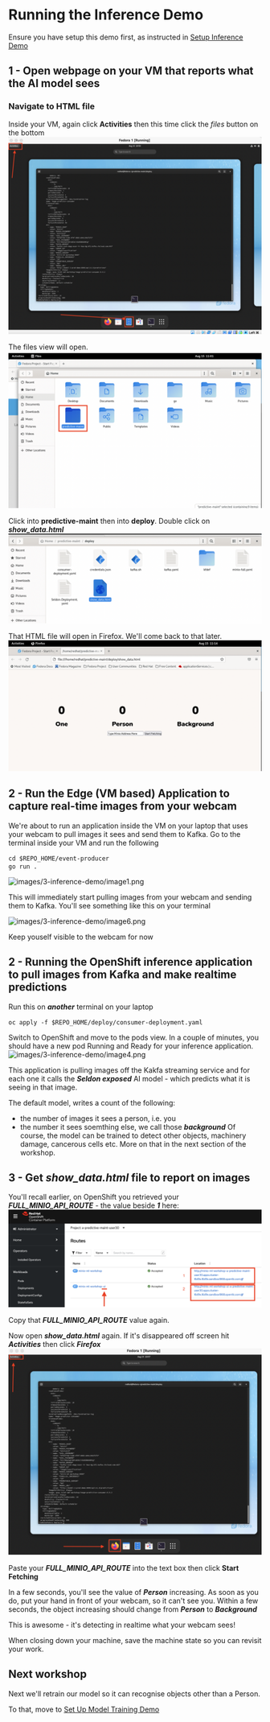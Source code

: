 # Running the Inference Demo

Ensure you have setup this demo first, as instructed in [Setup Inference Demo](https://github.com/odh-labs/predictive-maint/blob/main/docs/image-detection-inference-demo-setup-v2.md)

## 1 - Open webpage on your VM that reports what the AI model sees

### Navigate to HTML file
Inside your VM, again click **Activities** then this time click the *files* button on the bottom
![images/3-inference-demo/image7.png](images/3-inference-demo/image7.png)

The files view will open. 
![images/3-inference-demo/image8.png](images/3-inference-demo/image8.png)


Click into **predictive-maint** then into **deploy**. Double click on ***show_data.html*** 
![images/3-inference-demo/image9.png](images/3-inference-demo/image9.png)


That HTML file will open in Firefox. We'll come back to that later.
![images/3-inference-demo/image10.png](images/3-inference-demo/image10.png)


## 2 - Run the Edge (VM based) Application to capture real-time images from your webcam

We're about to run an application inside the VM on your laptop that uses your webcam to pull images it sees and send them to Kafka. Go to the terminal inside your VM and run the following
```
cd $REPO_HOME/event-producer
go run .
```
![images/3-inference-demo/image1.png](images/3-inference-demo/image1.png)

This will immediately start pulling images from your webcam and sending them to Kafka. You'll see something like this on your terminal

![images/3-inference-demo/image6.png](images/3-inference-demo/image6.png)

Keep youself visible to the webcam for now

## 2 - Running the OpenShift inference application to pull images from Kafka and make realtime predictions

Run this on ***another*** terminal on your laptop
```
oc apply -f $REPO_HOME/deploy/consumer-deployment.yaml
```

Switch to OpenShift and move to the pods view. In a couple of minutes, you should have a new pod Running and Ready for your inference application. 
![images/3-inference-demo/image4.png](images/3-inference-demo/image4.png)

This application is pulling images off the Kakfa streaming service and for each one it calls the ***Seldon exposed*** AI model - which predicts what it is seeing in that image.

The default model, writes a count of the following:
- the number of images it sees a person, i.e. you
- the number it sees soemthing else, we call those ***background***
Of course, the model can be trained to detect other objects, machinery damage, cancerous cells etc. More on that in the next section of the workshop.

## 3 - Get ***show_data.html*** file to report on images
You'll recall earlier, on OpenShift you retrieved your ***FULL_MINIO_API_ROUTE*** - the value beside ***1*** here:
 ![images/2-setup/image56.png](images/2-setup/image56.png)

Copy that ***FULL_MINIO_API_ROUTE*** value again.

Now open ***show_data.html*** again. If it's disappeared off screen hit ***Activities*** then click ***Firefox***
![images/3-inference-demo/image12.png](images/3-inference-demo/image12.png)

Paste your ***FULL_MINIO_API_ROUTE*** into the text box then click **Start Fetching**

In a few seconds, you'll see the value of ***Person*** increasing. As soon as you do, put your hand in front of your webcam, so it can't see you. Within a few seconds, the object increasing should change from ***Person*** to ***Background***

This is awesome - it's detecting in realtime what your webcam sees!

When closing down your machine, save the machine state so you can revisit your work.

## Next workshop

Next we'll retrain our model so it can recognise objects other than a Person.

To that, move to [Set Up Model Training Demo](https://github.com/odh-labs/predictive-maint/blob/main/docs/image-detection-train-model-demo-setup.md)

